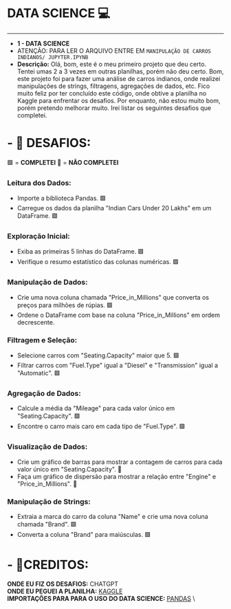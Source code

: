 # DATA SCIENCE 💻
------------
- **1 - DATA SCIENCE**
- ATENÇÃO: PARA LER O ARQUIVO ENTRE EM `MANIPULAÇÃO DE CARROS INDIANOS/ JUPYTER.IPYNB `
- **Descrição:**
Olá, bom, este é o meu primeiro projeto que deu certo. Tentei umas 2 a 3 vezes em outras planilhas, porém não deu certo. Bom, este projeto foi para fazer uma análise de carros indianos, onde realizei manipulações de strings, filtragens, agregações de dados, etc. Fico muito feliz por ter concluído este código, onde obtive a planilha no Kaggle para enfrentar os desafios. Por enquanto, não estou muito bom, porém pretendo melhorar muito. Irei listar os seguintes desafios que completei.
# - **🥇 DESAFIOS:**
🟩 = **COMPLETEI**
🔴 = **NÃO COMPLETEI**
### Leitura dos Dados:
- Importe a biblioteca Pandas. 🟩
- Carregue os dados da planilha "Indian Cars Under 20 Lakhs" em um DataFrame. 🟩
### Exploração Inicial:
- Exiba as primeiras 5 linhas do DataFrame. 🟩
- Verifique o resumo estatístico das colunas numéricas. 🟩
### Manipulação de Dados:
- Crie uma nova coluna chamada "Price_in_Millions" que converta os preços para milhões de rúpias. 🟩
- Ordene o DataFrame com base na coluna "Price_in_Millions" em ordem decrescente. 
### Filtragem e Seleção:
- Selecione carros com "Seating.Capacity" maior que 5. 🟩
- Filtrar carros com "Fuel.Type" igual a "Diesel" e "Transmission" igual a "Automatic". 🟩
### Agregação de Dados:
- Calcule a média da "Mileage" para cada valor único em "Seating.Capacity". 🟩
- Encontre o carro mais caro em cada tipo de "Fuel.Type". 🟩
### Visualização de Dados:
- Crie um gráfico de barras para mostrar a contagem de carros para cada valor único em "Seating.Capacity". 🔴
- Faça um gráfico de dispersão para mostrar a relação entre "Engine" e "Price_in_Millions". 🔴
### Manipulação de Strings:
- Extraia a marca do carro da coluna "Name" e crie uma nova coluna chamada "Brand". 🟩
- Converta a coluna "Brand" para maiúsculas. 🟩
# - **🔔CREDITOS:**
**ONDE EU FIZ OS DESAFIOS:** CHATGPT \
**ONDE EU PEGUEI A PLANILHA:** [KAGGLE](https://www.kaggle.com/datasets/shiivvvaam/indian-cars-under-20-lakhs) \
**IMPORTAÇÕES PARA PARA O USO DO DATA SCIENCE:** [PANDAS](https://pandas.pydata.org) \
